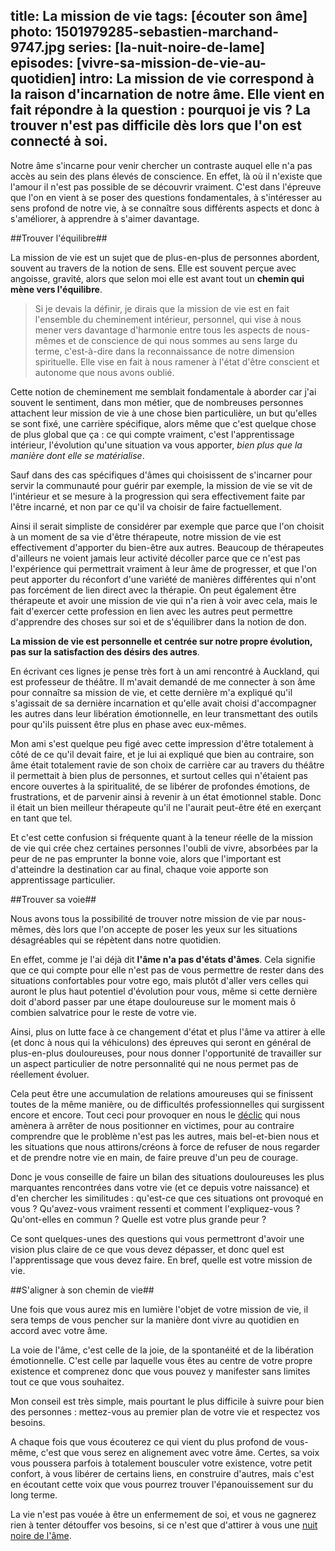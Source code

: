 title: La mission de vie
tags: [écouter son âme]
photo: 1501979285-sebastien-marchand-9747.jpg
series: [la-nuit-noire-de-lame]
episodes: [vivre-sa-mission-de-vie-au-quotidien]
intro: La mission de vie correspond à la raison d'incarnation de notre âme. Elle vient en fait répondre à la question : pourquoi je vis ? La trouver n'est pas difficile dès lors que l'on est connecté à soi.
---
Notre âme s'incarne pour venir chercher un contraste auquel elle n'a pas accès au sein des plans élevés de conscience. En effet, là où il n'existe que l'amour il n'est pas possible de se découvrir vraiment. C'est dans l'épreuve que l'on en vient à se poser des questions fondamentales, à s'intéresser au sens profond de notre vie, à se connaître sous différents aspects et donc à s'améliorer, à apprendre à s'aimer davantage.

##Trouver l'équilibre##

La mission de vie est un sujet que de plus-en-plus de personnes abordent, souvent au travers de la notion de sens. Elle est souvent perçue avec angoisse, gravité, alors que selon moi elle est avant tout un **chemin qui mène vers l'équilibre**.

> Si je devais la définir, je dirais que la mission de vie est en fait l'ensemble du cheminement intérieur, personnel, qui vise à nous mener vers davantage d'harmonie entre tous les aspects de nous-mêmes et de conscience de qui nous sommes au sens large du terme, c'est-à-dire dans la reconnaissance de notre dimension spirituelle. Elle vise en fait à nous ramener à l'état d'être conscient et autonome que nous avons oublié.

Cette notion de cheminement me semblait fondamentale à aborder car j'ai souvent le sentiment, dans mon métier, que de nombreuses personnes attachent leur mission de vie à une chose bien particulière, un but qu'elles se sont fixé, une carrière spécifique, alors même que c'est quelque chose de plus global que ça : ce qui compte vraiment, c'est l'apprentissage intérieur, l'évolution qu'une situation va vous apporter, *bien plus que la manière dont elle se matérialise*.

Sauf dans des cas spécifiques d'âmes qui choisissent de s'incarner pour servir la communauté pour guérir par exemple, la mission de vie se vit de l'intérieur et se mesure à la progression qui sera effectivement faite par l'être incarné, et non par ce qu'il va choisir de faire factuellement. 

Ainsi il serait simpliste de considérer par exemple que parce que l'on choisit à un moment de sa vie d'être thérapeute, notre mission de vie est effectivement d'apporter du bien-être aux autres. Beaucoup de thérapeutes d'ailleurs ne voient jamais leur activité décoller parce que ce n'est pas l'expérience qui permettrait vraiment à leur âme de progresser, et que l'on peut apporter du réconfort d'une variété de manières différentes qui n'ont pas forcément de lien direct avec la thérapie. On peut également être thérapeute et avoir une mission de vie qui n'a rien à voir avec cela, mais le fait d'exercer cette profession en lien avec les autres peut permettre d'apprendre des choses sur soi et de s'équilibrer dans la notion de don.

**La mission de vie est personnelle et centrée sur notre propre évolution, pas sur la satisfaction des désirs des autres**.

En écrivant ces lignes je pense très fort à un ami rencontré à Auckland, qui est professeur de théâtre. Il m'avait demandé de me connecter à son âme pour connaître sa mission de vie, et cette dernière m'a expliqué qu'il s'agissait de sa dernière incarnation et qu'elle avait choisi d'accompagner les autres dans leur libération émotionnelle, en leur transmettant des outils pour qu'ils puissent être plus en phase avec eux-mêmes. 

Mon ami s'est quelque peu figé avec cette impression d'être totalement à côté de ce qu'il devait faire, et je lui ai expliqué que bien au contraire, son âme était totalement ravie de son choix de carrière car au travers du théâtre il permettait à bien plus de personnes, et surtout celles qui n'étaient pas encore ouvertes à la spiritualité, de se libérer de profondes émotions, de frustrations, et de parvenir ainsi à revenir à un état émotionnel stable. Donc il était un bien meilleur thérapeute qu'il ne l'aurait peut-être été en exerçant en tant que tel.

Et c'est cette confusion si fréquente quant à la teneur réelle de la mission de vie qui crée chez certaines personnes l'oubli de vivre, absorbées par la peur de ne pas emprunter la bonne voie, alors que l'important est d'atteindre la destination car au final, chaque voie apporte son apprentissage particulier.

##Trouver sa voie##

Nous avons tous la possibilité de trouver notre mission de vie par nous-mêmes, dès lors que l'on accepte de poser les yeux sur les situations désagréables qui se répètent dans notre quotidien.

En effet, comme je l'ai déjà dit **l'âme n'a pas d'états d'âmes**. Cela signifie que ce qui compte pour elle n'est pas de vous permettre de rester dans des situations confortables pour votre ego, mais plutôt d'aller vers celles qui auront le plus haut potentiel d'évolution pour vous, même si cette dernière doit d'abord passer par une étape douloureuse sur le moment mais ô combien salvatrice pour le reste de votre vie.

Ainsi, plus on lutte face à ce changement d'état et plus l'âme va attirer à elle (et donc à nous qui la véhiculons) des épreuves qui seront en général de plus-en-plus douloureuses, pour nous donner l'opportunité de travailler sur un aspect particulier de notre personnalité qui ne nous permet pas de réellement évoluer.

Cela peut être une accumulation de relations amoureuses qui se finissent toutes de la même manière, ou de difficultés professionnelles qui surgissent encore et encore. Tout ceci pour provoquer en nous le [déclic](https://pranacanal.com/articles/la-prise-de-conscience) qui nous amènera à arrêter de nous positionner en victimes, pour au contraire comprendre que le problème n'est pas les autres, mais bel-et-bien nous et les situations que nous attirons/créons à force de refuser de nous regarder et de prendre notre vie en main, de faire preuve d'un peu de courage.

Donc je vous conseille de faire un bilan des situations douloureuses les plus marquantes rencontrées dans votre vie (et ce depuis votre naissance) et d'en chercher les similitudes : qu'est-ce que ces situations ont provoqué en vous ? Qu'avez-vous vraiment ressenti et comment l'expliquez-vous ? Qu'ont-elles en commun ? Quelle est votre plus grande peur ?

Ce sont quelques-unes des questions qui vous permettront d'avoir une vision plus claire de ce que vous devez dépasser, et donc quel est l'apprentissage que vous devez faire. En bref, quelle est votre mission de vie.

##S'aligner à son chemin de vie##

Une fois que vous aurez mis en lumière l'objet de votre mission de vie, il sera temps de vous pencher sur la manière dont vivre au quotidien en accord avec votre âme.

La voie de l'âme, c'est celle de la joie, de la spontanéité et de la libération émotionnelle. C'est celle par laquelle vous êtes au centre de votre propre existence et comprenez donc que vous pouvez y manifester sans limites tout ce que vous souhaitez.

Mon conseil est très simple, mais pourtant le plus difficile à suivre pour bien des personnes : mettez-vous au premier plan de votre vie et respectez vos besoins.

A chaque fois que vous écouterez ce qui vient du plus profond de vous-même, c'est que vous serez en alignement avec votre âme. Certes, sa voix vous poussera parfois à totalement bousculer votre existence, votre petit confort, à vous libérer de certains liens, en construire d'autres, mais c'est en écoutant cette voix que vous pourrez trouver l'épanouissement sur du long terme. 

La vie n'est pas vouée à être un enfermement de soi, et vous ne gagnerez rien à tenter détouffer vos besoins, si ce n'est que d'attirer à vous une [nuit noire de l'âme](https://pranacanal.com/articles/la-nuit-noire-de-lame).


